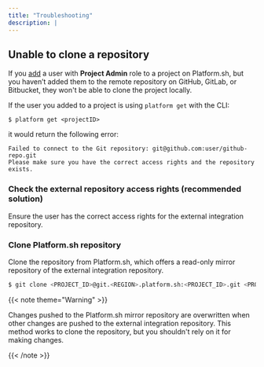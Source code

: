 ```yaml
---
title: "Troubleshooting"
description: |
---
```


## Unable to clone a repository

If you [add](/administration/users.md#add-a-user-to-a-project) a user with **Project Admin** role to a project on Platform.sh, but you haven’t added them to the remote repository on GitHub, GitLab, or Bitbucket, they won't be able to clone the project locally.

If the user you added to a project is using `platform get` with the CLI:
```
$ platform get <projectID>
```
it would return the following error:

```
Failed to connect to the Git repository: git@github.com:user/github-repo.git
Please make sure you have the correct access rights and the repository exists.
```

### Check the external repository access rights (recommended solution)

Ensure the user has the correct access rights for the external integration repository.

### Clone Platform.sh repository

Clone the repository from Platform.sh, which offers a read-only mirror repository of the external integration repository.

```bash
$ git clone <PROJECT_ID>@git.<REGION>.platform.sh:<PROJECT_ID>.git <PROJECT_NAME>
```

{{< note theme="Warning" >}}

Changes pushed to the Platform.sh mirror repository are overwritten when other changes are pushed to the external integration repository. This method works to clone the repository, but you shouldn't rely on it for making changes.

{{< /note >}}
